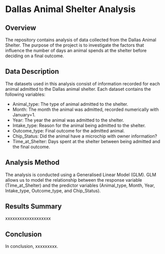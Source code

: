 # Dallas Animal Shelter Analysis

## Overview

The repository contains analysis of data collected from the Dallas Animal Shelter. The purpose of the project is to investigate the factors that influence the number of days an animal spends at the shelter before deciding on a final outcome.

## Data Description

The datasets used in this analysis consist of information recorded for each animal admitted to the Dallas animal shelter. Each dataset contains the following variables:

- Animal_type: The type of animal admitted to the shelter.
- Month: The month the animal was admitted, recorded numerically with January=1.
- Year: The year the animal was admitted to the shelter.
- Intake_type: Reason for the animal being admitted to the shelter.
- Outcome_type: Final outcome for the admitted animal.
- Chip_Status: Did the animal have a microchip with owner information?
- Time_at_Shelter: Days spent at the shelter between being admitted and the final outcome.

## Analysis Method

The analysis is conducted using a Generalised Linear Model (GLM). GLM allows us to model the relationship between the response variable (Time_at_Shelter) and the predictor variables (Animal_type, Month, Year, Intake_type, Outcome_type, and Chip_Status).

## Results Summary

xxxxxxxxxxxxxxxxxxx

## Conclusion

In conclusion, xxxxxxxxx.
